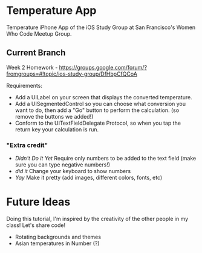 # Temperature App

Temperature iPhone App of the iOS Study Group at San Francisco's Women Who Code Meetup Group.

## Current Branch

Week 2 Homework - https://groups.google.com/forum/?fromgroups=#!topic/ios-study-group/DfHbpCfQCoA

Requirements:

* Add a UILabel on your screen that displays the converted temperature.
* Add a UISegmentedControl so you can choose what conversion you want to do, then add a "Go" button to perform the calculation. (so remove the buttons we added!)
* Conform to the UITextFieldDelegate Protocol, so when you tap the return key your calculation is run.

### "Extra credit"
* _Didn't Do it Yet_ Require only numbers to be added to the text field (make sure you can type negative numbers!)
* _did it_ Change your keyboard to show numbers
* _Yay_ Make it pretty (add images, different colors, fonts, etc)


# Future Ideas
Doing this tutorial, I'm inspired by the creativity of the other people in my class! Let's share code! 
* Rotating backgrounds and themes
* Asian temperatures in Number (?)


